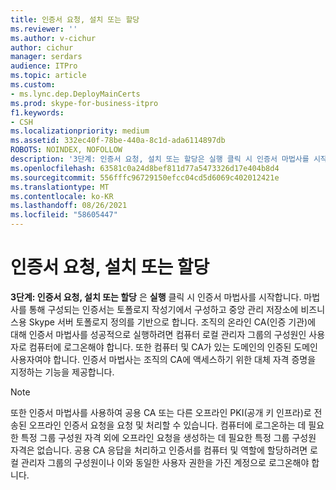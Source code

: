 ```yaml
---
title: 인증서 요청, 설치 또는 할당
ms.reviewer: ''
ms.author: v-cichur
author: cichur
manager: serdars
audience: ITPro
ms.topic: article
ms.custom:
- ms.lync.dep.DeployMainCerts
ms.prod: skype-for-business-itpro
f1.keywords:
- CSH
ms.localizationpriority: medium
ms.assetid: 332ec40f-78be-440a-8c1d-ada6114897db
ROBOTS: NOINDEX, NOFOLLOW
description: '3단계: 인증서 요청, 설치 또는 할당은 실행 클릭 시 인증서 마법사를 시작합니다. 마법사를 통해 구성되는 인증서는 토폴로지 작성기에서 구성하고 중앙 관리 저장소에 비즈니스용 Skype 서버 토폴로지 정의를 기반으로 합니다. 조직의 온라인 CA(인증 기관)에 대해 인증서 마법사를 성공적으로 실행하려면 컴퓨터 로컬 관리자 그룹의 구성원인 사용자로 컴퓨터에 로그온해야 합니다. 또한 컴퓨터 및 CA가 있는 도메인의 인증된 도메인 사용자여야 합니다. 인증서 마법사는 조직의 CA에 액세스하기 위한 대체 자격 증명을 지정하는 기능을 제공합니다.'
ms.openlocfilehash: 63581c0a24d8bef811d77a5473326d17e404b8d4
ms.sourcegitcommit: 556fffc96729150efcc04cd5d6069c402012421e
ms.translationtype: MT
ms.contentlocale: ko-KR
ms.lasthandoff: 08/26/2021
ms.locfileid: "58605447"
---
```

# <a name="request-install-or-assign-certificates"></a>인증서 요청, 설치 또는 할당
 
 **3단계: 인증서 요청, 설치 또는 할당** 은 **실행** 클릭 시 인증서 마법사를 시작합니다. 마법사를 통해 구성되는 인증서는 토폴로지 작성기에서 구성하고 중앙 관리 저장소에 비즈니스용 Skype 서버 토폴로지 정의를 기반으로 합니다. 조직의 온라인 CA(인증 기관)에 대해 인증서 마법사를 성공적으로 실행하려면 컴퓨터 로컬 관리자 그룹의 구성원인 사용자로 컴퓨터에 로그온해야 합니다. 또한 컴퓨터 및 CA가 있는 도메인의 인증된 도메인 사용자여야 합니다. 인증서 마법사는 조직의 CA에 액세스하기 위한 대체 자격 증명을 지정하는 기능을 제공합니다.
  
> [!NOTE]
> 또한 인증서 마법사를 사용하여 공용 CA 또는 다른 오프라인 PKI(공개 키 인프라)로 전송된 오프라인 인증서 요청을 요청 및 처리할 수 있습니다. 컴퓨터에 로그온하는 데 필요한 특정 그룹 구성원 자격 외에 오프라인 요청을 생성하는 데 필요한 특정 그룹 구성원 자격은 없습니다. 공용 CA 응답을 처리하고 인증서를 컴퓨터 및 역할에 할당하려면 로컬 관리자 그룹의 구성원이나 이와 동일한 사용자 권한을 가진 계정으로 로그온해야 합니다. 
  

